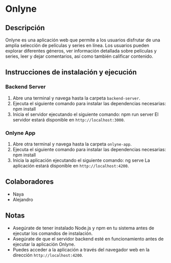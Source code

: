 # Onlyne

## Descripción

Onlyne es una aplicación web que permite a los usuarios disfrutar de una amplia selección de películas y series en línea. Los usuarios pueden explorar diferentes géneros, ver información detallada sobre películas y series, leer y dejar comentarios, así como también calificar contenido.

## Instrucciones de instalación y ejecución

### Backend Server

1. Abre una terminal y navega hasta la carpeta `backend-server`.
2. Ejecuta el siguiente comando para instalar las dependencias necesarias:
npm install
3. Inicia el servidor ejecutando el siguiente comando:
npm run server
El servidor estará disponible en `http://localhost:3000`.

### Onlyne App

1. Abre otra terminal y navega hasta la carpeta `onlyne-app`.
2. Ejecuta el siguiente comando para instalar las dependencias necesarias:
npm install
3. Inicia la aplicación ejecutando el siguiente comando:
ng serve
La aplicación estará disponible en `http://localhost:4200`.

## Colaboradores

- Naya
- Alejandro

## Notas

- Asegúrate de tener instalado Node.js y npm en tu sistema antes de ejecutar los comandos de instalación.
- Asegúrate de que el servidor backend esté en funcionamiento antes de ejecutar la aplicación Onlyne.
- Puedes acceder a la aplicación a través del navegador web en la dirección `http://localhost:4200`.
